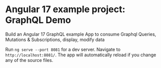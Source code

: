 # Angular 17 example project: GraphQL Demo

Build an Angular 17 GraphQL example App to consume Graphql Queries, Mutations & Subscriptions, display, modify data


Run `ng serve --port 8081` for a dev server. Navigate to `http://localhost:8081/`. The app will automatically reload if you change any of the source files.
